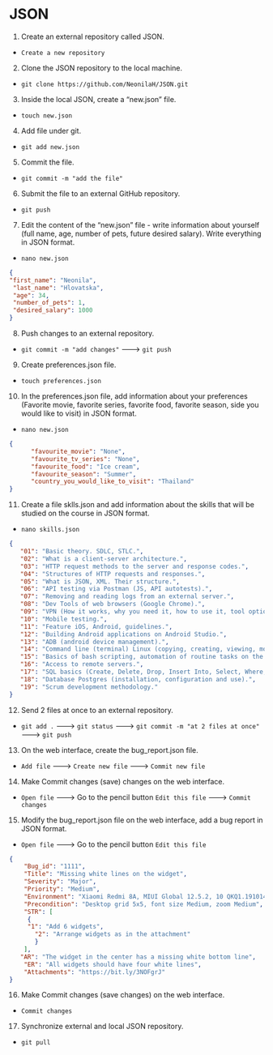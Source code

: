 # JSON

1. Create an external repository called JSON.
- `Create a new repository`
 2. Clone the JSON repository to the local machine.
- `git clone https://github.com/NeonilaH/JSON.git`
 3. Inside the local JSON, create a “new.json” file.
- `touch new.json`
 4. Add file under git.
- `git add new.json`
 5. Commit the file.
- `git commit -m "add the file"`
 6. Submit the file to an external GitHub repository.
- `git push`
 7. Edit the content of the “new.json” file - write information about yourself (full name, age, number of pets, future desired salary). Write everything in JSON format.
- `nano new.json`
```json
{
"first_name": "Neonila",
 "last_name": "Hlovatska",
 "age": 34,
 "number_of_pets": 1,
 "desired_salary": 1000
}
```
 8. Push changes to an external repository.
- `git commit -m "add changes"`
---> `git push`
 9. Create preferences.json file.
- `touch preferences.json`
 10. In the preferences.json file, add information about your preferences (Favorite movie, favorite series, favorite food, favorite season, side you would like to visit) in JSON format.
- `nano new.json`
```json
{
      "favourite_movie": "None",
      "favourite_tv_series": "None",
      "favourite_food": "Ice cream",
      "favourite_season": "Summer",
      "country_you_would_like_to_visit": "Thailand"
}
```
 11. Create a file sklls.json and add information about the skills that will be studied on the course in JSON format.
 - `nano skills.json`
 ```json
{
    "01": "Basic theory. SDLC, STLC.",
    "02": "What is a client-server architecture.",
    "03": "HTTP request methods to the server and response codes.",
    "04": "Structures of HTTP requests and responses.",
    "05": "What is JSON, XML. Their structure.",
    "06": "API testing via Postman (JS, API autotests).",
    "07": "Removing and reading logs from an external server.",
    "08": "Dev Tools of web browsers (Google Chrome).",
    "09": "VPN (How it works, why you need it, how to use it, tool options)",
    "10": "Mobile testing.",
    "11": "Feature iOS, Android, guidelines.",
    "12": "Building Android applications on Android Studio.",
    "13": "ADB (android device management).",
    "14": "Command line (terminal) Linux (copying, creating, viewing, moving files on servers without a graphical interface).",
    "15": "Basics of bash scripting, automation of routine tasks on the server.",
    "16": "Access to remote servers.",
    "17": "SQL basics (Create, Delete, Drop, Insert Into, Select, Where, Join).",
    "18": "Database Postgres (installation, configuration and use).",
    "19": "Scrum development methodology."
 }
```
 12. Send 2 files at once to an external repository.
- `git add .`
---> `git status`
---> `git commit -m "at 2 files at once"`
---> `git push`
 13. On the web interface, create the bug_report.json file.
- `Add file`
---> `Create new file`
---> `Commit new file`
 14. Make Commit changes (save) changes on the web interface.
- `Open file`
---> Go to the pencil button `Edit this file`
---> `Commit changes`
 15. Modify the bug_report.json file on the web interface, add a bug report in JSON format.
- `Open file`
---> Go to the pencil button `Edit this file`
```json
{
    "Bug_id": "1111",
    "Title": "Missing white lines on the widget",
    "Severity": "Major",
    "Priority": "Medium",
    "Environment": "Xiaomi Redmi 8A, MIUI Global 12.5.2, 10 QKQ1.191014.001",
    "Precondition": "Desktop grid 5x5, font size Medium, zoom Medium",
    "STR": [
     {
     "1": "Add 6 widgets",
       "2": "Arrange widgets as in the attachment"
       }
    ],
   "AR": "The widget in the center has a missing white bottom line",
    "ER": "All widgets should have four white lines",
    "Attachments": "https://bit.ly/3NOFgrJ"
}
```
 16. Make Commit changes (save changes) on the web interface.
- `Commit changes`
 17. Synchronize external and local JSON repository.
- `git pull`
